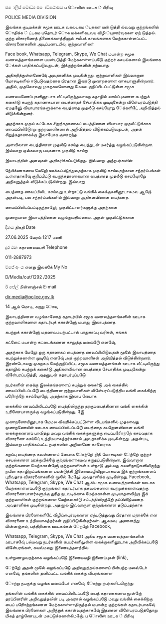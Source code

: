 ප ොලිස් මොධ්‍ය ප ොට්ඨොසය ப ொலிஸ் ஊடக ் பிரிவு

POLICE MEDIA DIVISION

இலங்கக குடிமக்கள் சமூக ஊடக வகலயகம ்புககள யன் டுத்தி ல்வவறு குற்றங்களில் ொதிக்க ் ட்டகம பதொடர் ொக மக்களிகடவய விழி ்புணர்வுககள ஏற் டுத்தல். குற்ற விசாரணைத் திணைக்களத்தினால் சமீபக் காலங்களாக மேற்ககாள்ளப்பட்ட விசாரணைகளின் அடிப்பணடயில், குற்றவாளிகள்

Face book, Whatsapp, Telegram, Skype, We Chat மபான்ற சமூக வணலத்தளங்கணள பயன்படுத்தி மேற்ககாள்ளப்படுே் குற்றச் கசயல்களால் இலங்ணக ேக்கள் பாதிக்கப்படுவதுடன், இக்குற்றங்களின் தற்மபாது

அதிகரித்துள்ளணேயுே் அவதானிக்க முடிகின்றது. குற்றவாளிகள் இவ்வாறான மோசடிகளில் ஈடுபடுவதற்காக பிரதான இரை்டு முணறகணள ணகயாளுகின்றனர். அதில், முதலொவது முகறகமயொனது மேமல குறிப்பிடப்பட்டுள்ள சமூக

வணலயணேப்புகளினூடாக வீட்டிலிருந்தவாமற கதாழில் வாய்ப்புகணள கபற்றுக் ககாை்டு கபருந் கதாணகயான பைத்ணதச் சே்பாதிக்க முடியுகேன்று விளே்பரப்படுத்தி ஏமதனுே் வியாபாரங்களுக்காக பைத்ணத முதலீடு கசய்யுோறு ேக்களிடே் அறிவித்தல் விடுக்கின்றனர்.

அதற்காக முதல் கட்டோக சிறுத்கதாணகப் பைத்திணன வியாபார முதலீட்டுக்காக ணவப்பிலிடுோறு குற்றவாளிகளால் அறிவித்தல் விடுக்கப்படுவதுடன், அதன் சிறுத்கதாணகக்கு இலாபோக குணறந்த

அளவிலான பைத்திணன முதலீடு கசய்த பைத்துடன் மசர்த்து வழங்கப்படுகின்றன. இவ்வாறு ஒவ்கவாரு படிகளாக முதலீடு கசய்து

இலாபத்தின் அளவுகள் அதிகரிக்கப்படுகிறது. இவ்வாறு அந்நபர்களின்

நே்பிக்ணகணய மேலுே் ஊக்கப்படுத்துவதற்காக முதலீடு கசய்வதற்கான சந்தர்ப்பங்கள் உள்ளதாகவுே் குறிப்பிட்டு கபருந்கதாணகயான பைத்ணத முதலீடு கசய்யுோறுே் அறிவுறுத்தல் விடுக்கப்படுகின்றது. இவ்வாறு

பைத்ணத ணவப்பிலிட கசய்வது உள்நாட்டு வங்கிக் கைக்குகளினூடாகமவ ஆகுே். அதன்படி, பல சந்தர்ப்பங்களில் இவ்வாறு அதிகளவிலான பைத்ணத

ணவப்பிலிடப்பட்டிருந்தாலுே், முதலீட்டாளர்களுக்கு அதற்கான

முணறயான இலாபத்திணன வழங்குவதில்ணல. அதன் முதலீட்டுக்கான

දිනය திகதி Date

27.06.2025 வேரம் 1217 மணி

දුර ථන கதாணலமபசி Telephone

011-2887973

මපේ අං ය எனது இலக்கே் My No

D/Media/out/1292 /2025

ඊ පේල් மின்னஞ்சல் E-mail

dir.media@police.gov.lk

14 ஆம் மொடி, சுகுறு ொய,

இலாபத்திணன வழங்காணேத் கதாடர்பில் சமூக வணலத்தளங்களின் ஊடாக குற்றவாளிகணள கதாடர்புக் ககாள்ளுே் மபாது, இலாபத்ணத

கபற்றுக் ககாள்ளுே் மதணவமயற்பட்டால் பாதுகாப்பு வரிகள், சுங்கக்

கட்டைே் மபான்ற கட்டைங்கணள கசலுத்த மவை்டுே் எனவுே்,

அதற்காக மேலுே் ஒரு கதாணகப் பைத்ணத ணவப்பிலிடுவதன் மூலே் இலாபத்ணத கபற்றுக்ககாள்ள முடியுே் எனவுே் அக் குற்றவாளிகள் அறிவித்தல் விடுக்கின்றனர். இரண்டொவது முகறகம மேற்குறிப்பிட்ட சமூக வணலத்தளங்கள் ஊடாக வீட்டிலிருந்து கதாழில் கபற்றுக் ககாை்டு அதிகளவிலான பைத்ணத சே்பாதிக்க முடியுகேன்று விளே்பரப்படுத்தி, அதனுடன் கதாடர்புப்படுே்

நபர்களின் கைக்கு இலக்கங்கணளப் கபற்றுக் ககாை்டு அக் கைக்கில் ணவப்பிலிடப்படுே் பைத்திணன குற்றவாளிகள் விளே்பரப்படுத்திய வங்கி கைக்கிற்கு பரிோற்றே் கசய்யுோறுே், அதற்காக இலாப பைோக

கைக்கில் ணவப்பிலிடப்படுே் பைத்திலிருந்து தரகுப்பைத்திணன வங்கி கைக்கின் உரிணேயாளருக்கு வழங்கப்படுகின்றது. இே்

முணறணேயினூடாக மேமல விவரிக்கப்பட்டுள்ள விடயங்களில் முதலாவது முணறணேயின் ஊடாக ணவப்பிலிடப்படுே் பைத்ணத கபறுேளவிலான வங்கி கைக்குகணளப் பாவித்து மவறு வங்கிக் கைக்குகளுக்கு பைப்பரிோற்றே் கசய்வதாக விசாரணை கசய்யுே் உத்திமயாகத்தர்களால் அவதானிக்க முடிகின்றது. அதன்படி, இவ்வாறு பாதிக்கப்பட்ட நபர்களின் அறியாணே காரைோக

கறுப்பு பைத்ணத கவள்ணளப் பைோக ோற்றுே் நிதி மோசடிகள் ேற்றுே் குற்றச் கசயல்கணள ஊக்குவிக்குே் குற்றங்களாகமவ கருதப்படுகின்றன. இவ்வாறான குற்றங்கணள மேற்ககாள்ளுே் குற்றவாளிகள் உள்நாடு அல்லது கவளிநாடுகளிலிருந்து நவீன கதாழிநுட்பங்கணள பயன்டுத்தி இணையவழியினூடாகமவ இக் குற்றங்கணளப் புரிவதாக விசாரணைகளின் மூலே் மேலுே் அவதானிக்க முடிகின்றது. Facebook, Whatsapp, Telegram, Skype, We Chat ஆகிய சமூக வணலத்தளங்கள் ஊடாக மேற்ககாள்ளப்படுே் குற்றங்கள் கதாடர்பாக தகவல்கணள கபற்றுக்ககாள்வதற்கு விசாரணையாளர்களுக்கு துரித நடவடிக்ணக மேற்ககாள்ள முடியாதளவிற்கு இக் குற்றவாளிகள் குற்றங்கணள மேற்ககாை்டு சட்டத்திலிருந்துே் தப்பிவிடுவணத அவதானிக்க முடிகின்றது. அதனால் இவ்வாறான குற்றங்கணள தடுப்பதற்காக

இலங்ணக பிரணைகளிடே் விழிப்புைர்வுகணள ஏற்படுத்துவது பிரதான மநாக்கே் என விசாரணை உத்திமயாகத்தர்கள் குறிப்பிடுகின்றார்கள். ஆகமவ, அணனத்து மின்னஞ்சல், பத்திரிணக ஊடகங்கள் ேற்றுே் Facebook,

Whatsapp, Telegram, Skype, We Chat அகிய சமூக வணலத்தளங்களின் ஊடாகவுே் பல்மவறு நபர்களின் கபயர்களிலுள்ள கைக்குகளினூடாக அறிவிக்கப்படுே் விளே்பரங்கள், கவவ்மவறு இணையத்தளத்தில்

உள்நுணழவதற்காக வழங்கப்படுே் இணையவழி இணைப்புகள் (link),

ேற்றுே் அதன் மூலே் வழங்கப்படுே் அறிவுறுத்தல்கணளப் பின்பற்ற மவை்டாே் எனவுே், தங்களின் தனிப்பட்ட வங்கிக் கைக்கு விபரங்கணள

ோற்று நபருக்கு வழங்க மவை்டாே் எனவுே், ோற்று நபர்களிடமிருந்து

தங்களின் வங்கிக் கைக்கில் ணவப்பிலிடப்படுே் பைத் கதாணகணய மூன்றாே் தரப்பினரின் அறிவுறுத்தலின் படி அவரால் வழங்கப்படுே் மவறு வங்கிக் கைக்கிற்கு பைப் பரிோற்றங்கணள மேற்ககாள்ளாதிருத்தல் மபான்ற குற்றங்கள் கதாடர்பாகவுே் இலங்ணக பிரணைகள் அறிந்துக் ககாள்வதற்காகவுே் இதணன விளே்பரப்படுத்துோறு மிகத் தாழ்ணேயுடன் மகட்டுக்ககாள்கிமறாே். ப ொலிஸ் ஊடக ் பிரிவு